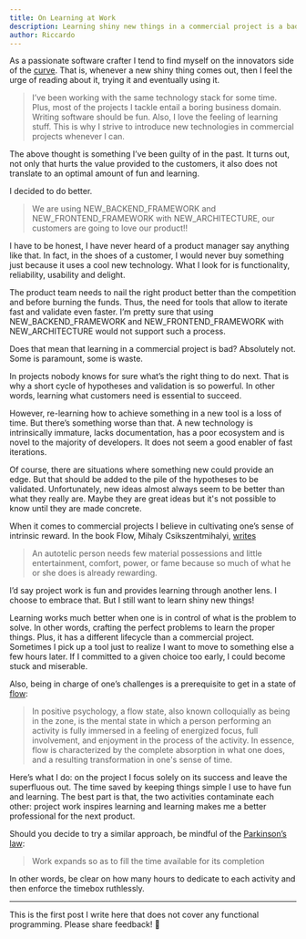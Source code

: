 ```yaml
---
title: On Learning at Work
description: Learning shiny new things in a commercial project is a bad idea, here's a better way
author: Riccardo
---
```


As a passionate software crafter I tend to find myself on the innovators side of the [curve](https://en.wikipedia.org/wiki/Diffusion_of_innovations). That is, whenever a new shiny thing comes out, then I feel the urge of reading about it, trying it and eventually using it.

> I’ve been working with the same technology stack for some time. Plus, most of the projects I tackle entail a boring business domain. Writing software should be fun. Also, I love the feeling of learning stuff. This is why I strive to introduce new technologies in commercial projects whenever I can.

The above thought is something I’ve been guilty of in the past. It turns out, not only that hurts the value provided to the customers, it also does not translate to an optimal amount of fun and learning.

I decided to do better.

> We are using NEW\_BACKEND\_FRAMEWORK and NEW\_FRONTEND\_FRAMEWORK with NEW\_ARCHITECTURE, our customers are going to love our product!!

I have to be honest, I have never heard of a product manager say anything like that. In fact, in the shoes of a customer, I would never buy something just because it uses a cool new technology. What I look for is functionality, reliability, usability and delight. 

The product team needs to nail the right product better than the competition and before burning the funds. Thus, the need for tools that allow to iterate fast and validate even faster. I’m pretty sure that using NEW\_BACKEND\_FRAMEWORK and NEW\_FRONTEND\_FRAMEWORK with NEW\_ARCHITECTURE would not support such a process.

Does that mean that learning in a commercial project is bad? Absolutely not. Some is paramount, some is waste. 

In projects nobody knows for sure what’s the right thing to do next. That is why a short cycle of hypotheses and validation is so powerful. In other words, learning what customers need is essential to succeed.

However, re-learning how to achieve something in a new tool is a loss of time. But there’s something worse than that. A new technology is intrinsically immature, lacks documentation, has a poor ecosystem and is novel to the majority of developers. It does not seem a good enabler of fast iterations.

Of course, there are situations where something new could provide an edge. But that should be added to the pile of the hypotheses to be validated. Unfortunately, new ideas almost always seem to be better than what they really are. Maybe they are great ideas but it's not possible to know until they are made concrete.

When it comes to commercial projects I believe in cultivating one’s sense of intrinsic reward. In the book Flow, Mihaly Csikszentmihalyi, [writes](https://en.wikipedia.org/wiki/Autotelic)

> An autotelic person needs few material possessions and little entertainment, comfort, power, or fame because so much of what he or she does is already rewarding. 

I’d say project work is fun and provides learning through another lens. I choose to embrace that. But I still want to learn shiny new things!

Learning works much better when one is in control of what is the problem to solve. In other words, crafting the perfect problems to learn the proper things. Plus, it has a different lifecycle than a commercial project. Sometimes I pick up a tool just to realize I want to move to something else a few hours later. If I committed to a given choice too early, I could become stuck and miserable.

Also, being in charge of one’s challenges is a prerequisite to get in a state of [flow](https://en.wikipedia.org/wiki/Flow_(psychology)):

> In positive psychology, a flow state, also known colloquially as being in the zone, is the mental state in which a person performing an activity is fully immersed in a feeling of energized focus, full involvement, and enjoyment in the process of the activity. In essence, flow is characterized by the complete absorption in what one does, and a resulting transformation in one's sense of time.

Here’s what I do: on the project I focus solely on its success and leave the superfluous out. The time saved by keeping things simple I use to have fun and learning. The best part is that, the two activities contaminate each other: project work inspires learning and learning makes me a better professional for the next product.

Should you decide to try a similar approach, be mindful of the [Parkinson’s law](https://en.wikipedia.org/wiki/Parkinson%27s_law):

> Work expands so as to fill the time available for its completion

In other words, be clear on how many hours to dedicate to each activity and then enforce the timebox ruthlessly.


---

This is the first post I write here that does not cover any functional programming. Please share feedback! 🙏
